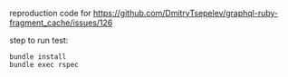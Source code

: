 reproduction code for https://github.com/DmitryTsepelev/graphql-ruby-fragment_cache/issues/126

step to run test:

```
bundle install
bundle exec rspec
```
